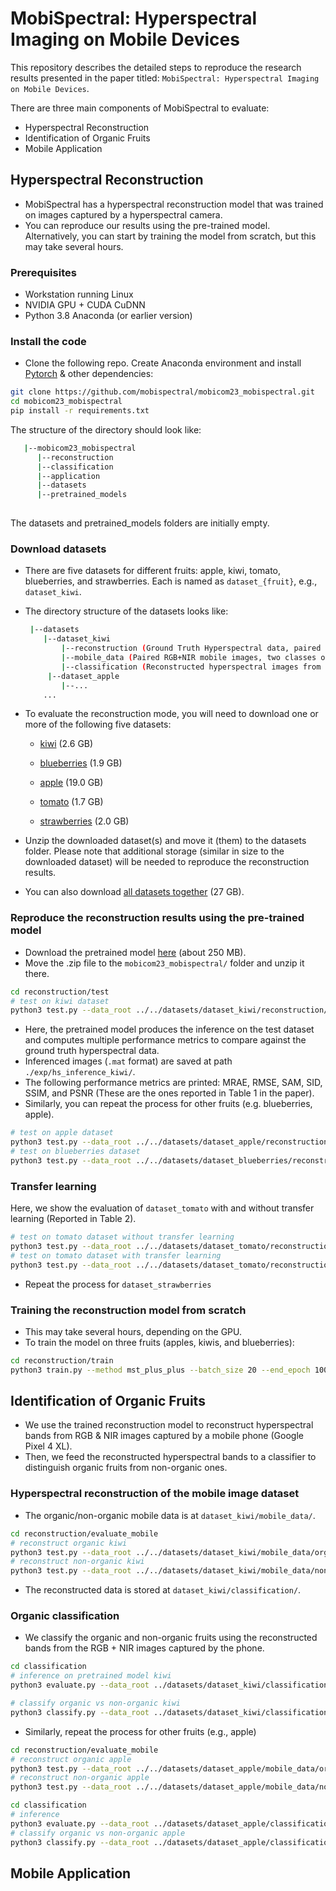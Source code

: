 # MobiSpectral: Hyperspectral Imaging on Mobile Devices

This repository describes the detailed steps to reproduce the research results presented in the paper titled: 
``MobiSpectral: Hyperspectral Imaging on Mobile Devices``.  

There are three main components of MobiSpectral to evaluate: 
- Hyperspectral Reconstruction
- Identification of Organic Fruits 
- Mobile Application

## Hyperspectral Reconstruction
- MobiSpectral has a hyperspectral reconstruction model that was trained on images captured by a hyperspectral camera.
- You can reproduce our results using the pre-trained model. Alternatively, you can start by training the model from scratch, but this may take several hours.
  
### Prerequisites
- Workstation running Linux
- NVIDIA GPU + CUDA CuDNN
- Python 3.8 Anaconda (or earlier version) 

### Install the code 
- Clone the following repo. Create Anaconda environment and install [Pytorch](https://pytorch.org/get-started/previous-versions/) & other dependencies:
```bash
git clone https://github.com/mobispectral/mobicom23_mobispectral.git
cd mobicom23_mobispectral
pip install -r requirements.txt
```

The structure of the directory should look like:

```bash
   |--mobicom23_mobispectral
      |--reconstruction
      |--classification
      |--application 
      |--datasets
      |--pretrained_models
  
```
The datasets and pretrained_models folders are initially empty. 

### Download datasets
- There are five datasets for different fruits: apple, kiwi, tomato, blueberries, and strawberries. Each is named as ``dataset_{fruit}``, e.g., ``dataset_kiwi``. 
- The directory structure of the datasets looks like: 
  ```bash
   |--datasets
      |--dataset_kiwi
          |--reconstruction (Ground Truth Hyperspectral data, paired to RGB+NIR)
          |--mobile_data (Paired RGB+NIR mobile images, two classes organic/non-organic)
          |--classification (Reconstructed hyperspectral images from mobile images)
       |--dataset_apple
          |--...
      ... 
  ```
- To evaluate the reconstruction mode, you will need to download one or more of the following five datasets:

     - [kiwi](https://drive.google.com/file/d/16B9Jnwgo9Xev4db3ROqvL8_64vAr3l-H/view?usp=sharing) (2.6 GB)
  
    - [blueberries](https://drive.google.com/file/d/1jYHs0Q9rnsx58IaHoR0wSvS4Ep0l7IUO/view?usp=sharing) (1.9 GB)

    - [apple](https://drive.google.com/file/d/1WtogFi1ahG5ejzpcp0GcUs64MEuQDJjT/view?usp=sharing) (19.0 GB)
    
    - [tomato](https://drive.google.com/file/d/1WbQpNG6GFtvjijb9g27n8QE_yDip8tGH/view?usp=sharing) (1.7 GB)
  
    - [strawberries](https://drive.google.com/file/d/1taaiWVIwjy8PtiuxdxNvr2CTWkuhv_Q4/view?usp=sharing) (2.0 GB)

- Unzip the downloaded dataset(s) and move it (them) to the datasets folder. Please note that additional storage (similar in size to the downloaded dataset) will be needed to reproduce the reconstruction results.
   
- You can also download [all datasets together](https://drive.google.com/file/d/1_eqR_6f7-9-aIvSTpYazc1dadU7tTVCT/view?usp=sharing) (27 GB). 

 
### Reproduce the reconstruction results using the pre-trained model
- Download the pretrained model [here](https://drive.google.com/file/d/1p7pvbfM0Vi0HK9MdQHoW3LNCkpS_Jyfi/view?usp=sharing) (about 250 MB).
- Move the .zip file to the ```mobicom23_mobispectral/``` folder and unzip it there. 
```bash
cd reconstruction/test
# test on kiwi dataset 
python3 test.py --data_root ../../datasets/dataset_kiwi/reconstruction/  --method mst_plus_plus --pretrained_model_path ../../pretrained_models/mst_apple_kiwi_blue_68ch.pth --outf ./exp/hs_inference_kiwi/  --gpu_id 0
```
- Here, the pretrained model produces the inference on the test dataset and computes multiple performance metrics to compare against the ground truth hyperspectral data.
- Inferenced images (```.mat``` format) are saved at path ```./exp/hs_inference_kiwi/```.
- The following performance metrics are printed: MRAE, RMSE, SAM, SID, SSIM, and PSNR (These are the ones reported in Table 1 in the paper). 
- Similarly, you can repeat the process for other fruits (e.g. blueberries, apple).
```bash
# test on apple dataset 
python3 test.py --data_root ../../datasets/dataset_apple/reconstruction/  --method mst_plus_plus --pretrained_model_path ../../pretrained_models/mst_apple_kiwi_blue_68ch.pth --outf ./exp/hs_inference_apple/  --gpu_id 0
# test on blueberries dataset 
python3 test.py --data_root ../../datasets/dataset_blueberries/reconstruction/  --method mst_plus_plus --pretrained_model_path ../../pretrained_models/mst_apple_kiwi_blue_68ch.pth --outf ./exp/hs_inference_blueberries/  --gpu_id 0
```
### Transfer learning 
Here, we show the evaluation of ``dataset_tomato`` with and without transfer learning (Reported in Table 2). 
```bash
# test on tomato dataset without transfer learning
python3 test.py --data_root ../../datasets/dataset_tomato/reconstruction/  --method mst_plus_plus --pretrained_model_path ../../pretrained_models/mst_apple_kiwi_blue_68ch.pth --outf ./exp/hs_inference_tomato/  --gpu_id 0
# test on tomato dataset with transfer learning
python3 test.py --data_root ../../datasets/dataset_tomato/reconstruction/  --method mst_plus_plus --pretrained_model_path ../../pretrained_models/mst_tomato_transfer_68ch.pth --outf ./exp/hs_inference_tomato/  --gpu_id 0
```
- Repeat the process for ``dataset_strawberries``

### Training the reconstruction model from scratch
- This may take several hours, depending on the GPU.
- To train the model on three fruits (apples, kiwis, and blueberries):
```bash
cd reconstruction/train
python3 train.py --method mst_plus_plus --batch_size 20 --end_epoch 100 --init_lr 4e-4 --outf ./exp/mst_apple_kiwi_blue/ --data_root1 ../../datasets/dataset_apple/reconstruction/ --data_root2 ../../datasets/dataset_kiwi/reconstruction/ --data_root3 ../../datasets/dataset_blueberries/reconstruction/ --patch_size 64 --stride 64 --gpu_id 0
```

## Identification of Organic Fruits
- We use the trained reconstruction model to reconstruct hyperspectral bands from RGB & NIR images captured by a mobile phone (Google Pixel 4 XL).
- Then, we feed the reconstructed hyperspectral bands to a classifier to distinguish organic fruits from non-organic ones. 

### Hyperspectral reconstruction of the mobile image dataset 
- The organic/non-organic mobile data is at ```dataset_kiwi/mobile_data/```.
```bash
cd reconstruction/evaluate_mobile
# reconstruct organic kiwi
python3 test.py --data_root ../../datasets/dataset_kiwi/mobile_data/organic/  --method mst_plus_plus --pretrained_model_path ../../pretrained_models/mst_apple_kiwi_blue_68ch.pth --outf ../../datasets/dataset_kiwi/classification/working_organic/  --gpu_id 0
# reconstruct non-organic kiwi
python3 test.py --data_root ../../datasets/dataset_kiwi/mobile_data/nonorganic/  --method mst_plus_plus --pretrained_model_path ../../pretrained_models/mst_apple_kiwi_blue_68ch.pth --outf ../../datasets/dataset_kiwi/classification/working_nonorganic/  --gpu_id 0
```
- The reconstructed data is stored at ```dataset_kiwi/classification/```.

### Organic classification
- We classify the organic and non-organic fruits using the reconstructed bands from the RGB + NIR images captured by the phone.

```bash 
cd classification
# inference on pretrained model kiwi
python3 evaluate.py --data_root ../datasets/dataset_kiwi/classification/ --fruit kiwi --pretrained_classifier ../pretrained_models/MLP_kiwi.pkl

# classify organic vs non-organic kiwi
python3 classify.py --data_root ../datasets/dataset_kiwi/classification/ --fruit kiwi
```

- Similarly, repeat the process for other fruits (e.g., apple)
```bash
cd reconstruction/evaluate_mobile
# reconstruct organic apple
python3 test.py --data_root ../../datasets/dataset_apple/mobile_data/organic/  --method mst_plus_plus --pretrained_model_path ../../pretrained_models/mst_apple_kiwi_blue_68ch.pth --outf ../../datasets/dataset_apple/classification/working_organic/  --gpu_id 0
# reconstruct non-organic apple
python3 test.py --data_root ../../datasets/dataset_apple/mobile_data/nonorganic/  --method mst_plus_plus --pretrained_model_path ../../pretrained_models/mst_apple_kiwi_blue_68ch.pth --outf ../../datasets/dataset_apple/classification/working_nonorganic/  --gpu_id 0
```
```bash
cd classification
# inference
python3 evaluate.py --data_root ../datasets/dataset_apple/classification/ --fruit apple --pretrained_classifier ../pretrained_models/MLP_apple.pkl
# classify organic vs non-organic apple
python3 classify.py --data_root ../datasets/dataset_apple/classification/ --fruit apple
```

## Mobile Application
